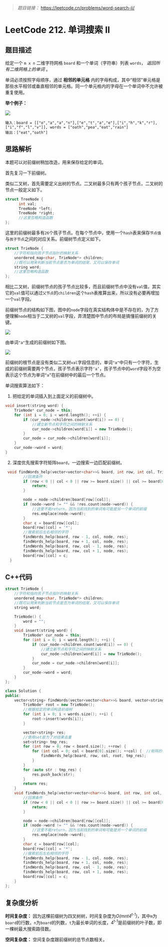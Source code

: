 > *题目链接：* https://leetcode.cn/problems/word-search-ii/

# LeetCode 212. 单词搜索 II

## 题目描述

给定一个 `m x n` 二维字符网格 `board` 和一个单词（字符串）列表 `words`， *返回所有二维网格上的单词* 。

单词必须按照字母顺序，通过 **相邻的单元格** 内的字母构成，其中“相邻”单元格是那些水平相邻或垂直相邻的单元格。同一个单元格内的字母在一个单词中不允许被重复使用。

**举个例子：**

![](https://gitee.com/ldtech007/picture/raw/master/pic/lc-0212-01.png)

```
输入：board = [["o","a","a","n"],["e","t","a","e"],["i","h","k","r"],["i","f","l","v"]], words = ["oath","pea","eat","rain"]
输出：["eat","oath"]
```

## 思路解析

本题可以对前缀树稍加改造，用来保存给定的单词。

首先复习一下前缀树。

类似二叉树，首先需要定义出树的节点。二叉树最多只有两个孩子节点，二叉树的节点一般定义如下。

```cpp
struct TreeNode {
      int val;
      TreeNode *left;
      TreeNode *right;
      //这里忽略构造函数
};
```

这里的前缀树最多有`26`个孩子节点。在每个节点中，使用一个`hash`表来保存`节点值`与`孩子节点`之间的对应关系。前缀树节点定义如下。

```cpp
struct TrieNode {
    //字符和指向孩子节点指针的映射关系
    unordered_map<char, TrieNode*> children;
    //既可以用来判断当前节点是否为单词的结尾，又可以保存单词
    string word;
    //这里忽略构造函数
};
```
相比二叉树，前缀树节点的孩子节点比较多，而且前缀树节点中没有`val`值，其实它的`val`值可以通过`父节点`的`children`这个`hash`表推算出来，所以没有必要再增加一个`val`字段。

前缀树节点的结构如下图，图中的`node`字段在真实结构体中是不存在的，为了方便理解`node`相当于二叉树的`val`字段，弄清楚图中节点的布局是搞懂前缀树的关键。

![](https://gitee.com/ldtech007/picture/raw/master/pic/lc-0212-02.png)

由单词`"a"`生成的前缀树如下图。

![](https://gitee.com/ldtech007/picture/raw/master/pic/lc-0212-03.png)

前缀树的根节点是没有类似二叉树`val`字段信息的，单词`"a"`中只有一个字符，生成的前缀树需要两个节点，孩子节点表示字符`‘a’`，孩子节点中的`word`字段不为空表示这个节点为单词`“a”`在前缀树中的最后一个节点。

单词搜索算法如下：

1. 把给定的单词插入到上面定义的前缀树中。

```cpp
void insert(string word) {
    TrieNode* cur_node = this;
    for (int i = 0; i < word.length(); ++i) {
        if (cur_node->children.count(word[i]) == 0) {
            //建立新节点和字符之间的映射关系
            cur_node->children[word[i]] = new TrieNode();
        }
        cur_node = cur_node->children[word[i]];
    }
    cur_node->word = word;
}
```
2. 深度优先搜索字符矩阵`board`，一边搜索一边匹配前缀树。

```cpp
 void findWords_help(vector<vector<char>>& board, int row, int col, TrieNode* node, set<string>& res) {
        //回溯条件
        if (row < 0 || col < 0 || row >= board.size() || col >= board[0].size() || board[row][col] == '*' || !(node->children.count(board[row][col]))) {
            return;
        }

        node = node->children[board[row][col]];
        if (node->word != "" && !res.count(node->word)) {
            //这里不能return，因为当前找到的单词有可能是另一个单词的前缀
            res.emplace(node->word);
        }
        char c = board[row][col];
        board[row][col] = '*';
        //搜索前后左右相邻的字符
        findWords_help(board, row - 1, col, node, res);
        findWords_help(board, row + 1, col, node, res);
        findWords_help(board, row, col - 1, node, res);
        findWords_help(board, row, col + 1, node, res);
        board[row][col] = c;
  }
```

## C++代码

```cpp
struct TrieNode {
    //字符和指向孩子节点指针的映射关系
    unordered_map<char, TrieNode*> children;
    //既可以用来判断当前节点是否为单词的结尾，又可以保存单词
    string word;

    TrieNode() {
        word = "";
    }
    void insert(string word) {
        TrieNode* cur_node = this;
        for (int i = 0; i < word.length(); ++i) {
            if (cur_node->children.count(word[i]) == 0) {
                //建立新节点和字符之间的映射关系
                cur_node->children[word[i]] = new TrieNode();
            }
            cur_node = cur_node->children[word[i]];
        }
        cur_node->word = word;
    }
};

class Solution {
public:
    vector<string> findWords(vector<vector<char>>& board, vector<string>& words) {
        TrieNode* root = new TrieNode();
        //根据给定的单词构造前缀树
        for (int i = 0; i < words.size(); ++i) {
            root->insert(words[i]);
        }

        vector<string> res;
        //使用set是为了对结果去重
        set<string> tmp_res;
        for (int row = 0; row < board.size(); ++row) {
            for (int col = 0; col < board[0].size(); ++col) {  //矩阵的每一个元素做为起点开始搜索
                findWords_help(board, row, col, root, tmp_res);
            }
        }
        for (auto str : tmp_res) {
            res.push_back(str);
        }
        return res;
    }
    void findWords_help(vector<vector<char>>& board, int row, int col, TrieNode* node, set<string>& res) {
        //回溯条件
        if (row < 0 || col < 0 || row >= board.size() || col >= board[0].size() || board[row][col] == '*' || !(node->children.count(board[row][col]))) {
            return;
        }

        node = node->children[board[row][col]];
        if (node->word != "" && !res.count(node->word)) {
            //这里不能return，因为当前找到的单词有可能是另一个单词的前缀
            res.emplace(node->word);
        }
        char c = board[row][col];
        board[row][col] = '*';
        //搜索前后左右相邻的字符
        findWords_help(board, row - 1, col, node, res);
        findWords_help(board, row + 1, col, node, res);
        findWords_help(board, row, col - 1, node, res);
        findWords_help(board, row, col + 1, node, res);
        board[row][col] = c;
    }
};
```

## 复杂度分析

**时间复杂度：** 因为这棵前缀树为四叉树树，时间复杂度为*O(mnt4<sup>t-1</sup>)*，其中`m`为`board`的行数，`n`为`board`的列数，`t`为最长单词的长度，4<sup>t-1</sup>是前缀树的叶子数，即一棵树最大搜索路径数。

**空间复杂度：** 空间复杂度跟前缀树的总节点数相关。

